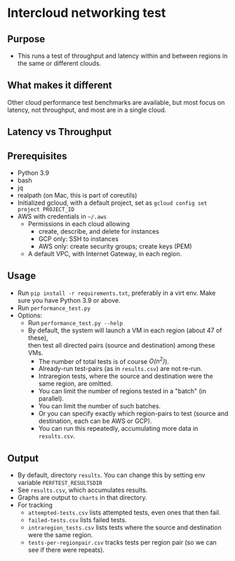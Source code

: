 # Intercloud networking test

## Purpose

* This runs a test of throughput and latency within and between regions in the same or different clouds.

## What makes it different

Other cloud performance test benchmarks are available, but most focus on latency, not throughput, and most are in a
single cloud.

## Latency vs Throughput

## Prerequisites

* Python 3.9
* bash
* jq
* realpath (on Mac, this is part of coreutils)
* Initialized gcloud, with a default project, set as `gcloud config set project PROJECT_ID`
* AWS with credentials in `~/.aws`
    * Permissions in each cloud allowing
        * create, describe, and delete for instances
        * GCP only: SSH to instances
        * AWS only: create security groups; create keys (PEM)
    * A default VPC, with Internet Gateway, in each region.
## Usage
* Run `pip install -r requirements.txt`, preferably in a virt env. Make sure you have Python 3.9 or above.
* Run `performance_test.py`
* Options: 
  * Run `performance_test.py --help`
  * By default, the system  will launch  a VM in each region (about 47 of these),  
then test all directed pairs (source and destination) among these VMs.
    * The number of total tests is of course _O(n<sup>2</sup>)_).
    * Already-run test-pairs (as in `results.csv`) are not re-run.
    * Intraregion tests,  where the source and destination were the same region, are omitted.
    * You can  limit the number of regions tested in a "batch"  (in parallel). 
    * You can limit the number of such batches.
    * Or you can specify exactly which region-pairs to test (source and destination, 
    each can be AWS or GCP).
    * You can run this repeatedly, accumulating more data in `results.csv`.
 
## Output
* By default, directory `results`. You can change this by setting env variable `PERFTEST_RESULTSDIR`
* See `results.csv`, which accumulates results.
* Graphs are output to `charts` in that directory.
* For tracking
   * `attempted-tests.csv` lists attempted tests, even ones that then fail.
   * `failed-tests.csv` lists failed tests.
   * `intraregion_tests.csv` lists tests where the source and destination were the same region.
   * `tests-per-regionpair.csv` tracks tests per region pair (so we can see if there were repeats).
